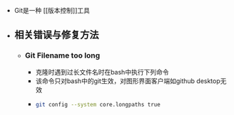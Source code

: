 - Git是一种 [[版本控制]]工具
- ## 相关错误与修复方法
	- ### Git Filename too long
		- 克隆时遇到过长文件名时在bash中执行下列命令
		- 该命令只对bash中的git生效，对图形界面客户端如github desktop无效
		- ```bash
		  git config --system core.longpaths true
		  ```